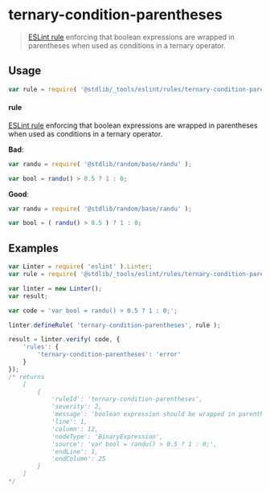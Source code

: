 <!--

@license Apache-2.0

Copyright (c) 2018 The Stdlib Authors.

Licensed under the Apache License, Version 2.0 (the "License");
you may not use this file except in compliance with the License.
You may obtain a copy of the License at

   http://www.apache.org/licenses/LICENSE-2.0

Unless required by applicable law or agreed to in writing, software
distributed under the License is distributed on an "AS IS" BASIS,
WITHOUT WARRANTIES OR CONDITIONS OF ANY KIND, either express or implied.
See the License for the specific language governing permissions and
limitations under the License.

-->

# ternary-condition-parentheses

> [ESLint rule][eslint-rules] enforcing that boolean expressions are wrapped in parentheses when used as conditions in a ternary operator.

<section class="intro">

</section>

<!-- /.intro -->

<section class="usage">

## Usage

```javascript
var rule = require( '@stdlib/_tools/eslint/rules/ternary-condition-parentheses' );
```

#### rule

[ESLint rule][eslint-rules] enforcing that boolean expressions are wrapped in parentheses when used as conditions in a ternary operator.

**Bad**:

<!-- eslint-disable stdlib/ternary-condition-parentheses -->

```javascript
var randu = require( '@stdlib/random/base/randu' );

var bool = randu() > 0.5 ? 1 : 0;
```

**Good**:

``` javascript 
var randu = require( '@stdlib/random/base/randu' );

var bool = ( randu() > 0.5 ) ? 1 : 0;
```

</section>

<!-- /.usage -->

<section class="examples">

## Examples

<!-- eslint no-undef: "error" -->

```javascript
var Linter = require( 'eslint' ).Linter;
var rule = require( '@stdlib/_tools/eslint/rules/ternary-condition-parentheses' );

var linter = new Linter();
var result;

var code = 'var bool = randu() > 0.5 ? 1 : 0;';

linter.defineRule( 'ternary-condition-parentheses', rule );

result = linter.verify( code, {
    'rules': {
        'ternary-condition-parentheses': 'error'
    }
});
/* returns
    [
        {
            'ruleId': 'ternary-condition-parentheses',
            'severity': 2,
            'message': 'boolean expression should be wrapped in parentheses',
            'line': 1,
            'column': 12,
            'nodeType': 'BinaryExpression',
            'source': 'var bool = randu() > 0.5 ? 1 : 0;',
            'endLine': 1,
            'endColumn': 25
        }
    ]
*/
```

</section>

<!-- /.examples -->

<section class="links">

[eslint-rules]: https://eslint.org/docs/developer-guide/working-with-rules

</section>

<!-- /.links -->
